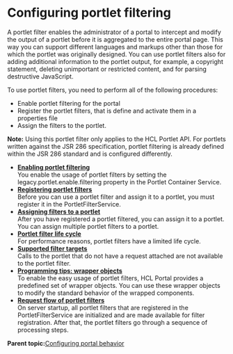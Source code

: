 # Configuring portlet filtering

A portlet filter enables the administrator of a portal to intercept and modify the output of a portlet before it is aggregated to the entire portal page. This way you can support different languages and markups other than those for which the portlet was originally designed. You can use portlet filters also for adding additional information to the portlet output, for example, a copyright statement, deleting unimportant or restricted content, and for parsing destructive JavaScript.

To use portlet filters, you need to perform all of the following procedures:

-   Enable portlet filtering for the portal
-   Register the portlet filters, that is define and activate them in a properties file
-   Assign the filters to the portlet.

**Note:** Using this portlet filter only applies to the HCL Portlet API. For portlets written against the JSR 286 specification, portlet filtering is already defined within the JSR 286 standard and is configured differently.

-   **[Enabling portlet filtering](../admin-system/adpltflt_nbl.md)**  
You enable the usage of portlet filters by setting the legacy.portlet.enable.filtering property in the Portlet Container Service.
-   **[Registering portlet filters](../admin-system/adpltflt_reg.md)**  
Before you can use a portlet filter and assign it to a portlet, you must register it in the PortletFilterService.
-   **[Assigning filters to a portlet](../admin-system/adpltflt_assgn.md)**  
After you have registered a portlet filtered, you can assign it to a portlet. You can assign multiple portlet filters to a portlet.
-   **[Portlet filter life cycle](../admin-system/adpltfltr_lifecycl.md)**  
For performance reasons, portlet filters have a limited life cycle.
-   **[Supported filter targets](../admin-system/adpltfltr_trgt.md)**  
Calls to the portlet that do not have a request attached are not available to the portlet filter.
-   **[Programming tips: wrapper objects](../admin-system/adpltfltr_prgr_tips.md)**  
To enable the easy usage of portlet filters, HCL Portal provides a predefined set of wrapper objects. You can use these wrapper objects to modify the standard behavior of the wrapped components.
-   **[Request flow of portlet filters](../admin-system/adpltfltr_rqust_flow.md)**  
On server startup, all portlet filters that are registered in the PortletFilterService are initialized and are made available for filter registration. After that, the portlet filters go through a sequence of processing steps.

**Parent topic:**[Configuring portal behavior](../admin-system/adptlcfg.md)

